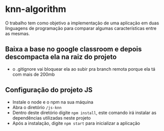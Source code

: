 # knn-algorithm

O trabalho tem como objetivo a implementação de uma aplicação em duas linguagens de programação para comparar algumas características entre as mesmas.

## Baixa a base no google classroom e depois descompacta ela na raiz do projeto

 - o .gitignore vai bloquear ela ao subir pra branch remota porque ela tá com mais de 200mb

## Configuração do projeto JS

- Instale o node e o npm na sua máquina
- Abra o diretório `/js-knn`
- Dentro deste diretório digite `npm install`, este comando irá instalar as dependências utilizadas neste projeto
- Após a instalação, digite `npm start` para inicializar a aplicação
